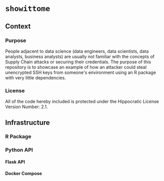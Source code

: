 # `showittome`

## Context

### Purpose

People adjacent to data science (data engineers, data scientists, data analysts, business
analysts) are usually not familiar with the concepts of Supply Chain attacks or
securing their credentials. The purpose of this repository is to showcase an
example of how an attacker could steal unencrypted SSH keys from someone's
environment using an R package with very little dependencies.

### License

All of the code hereby included is protected under the Hippocratic License Version Number: 2.1. 

## Infrastructure

### R Package

### Python API

#### Flask API

#### Docker Compose
